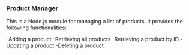 ### Product Manager
This is a Node.js module for managing a list of products. It provides the following functionalities:

-Adding a product
-Retrieving all products
-Retrieving a product by ID
-Updating a product
-Deleting a product
